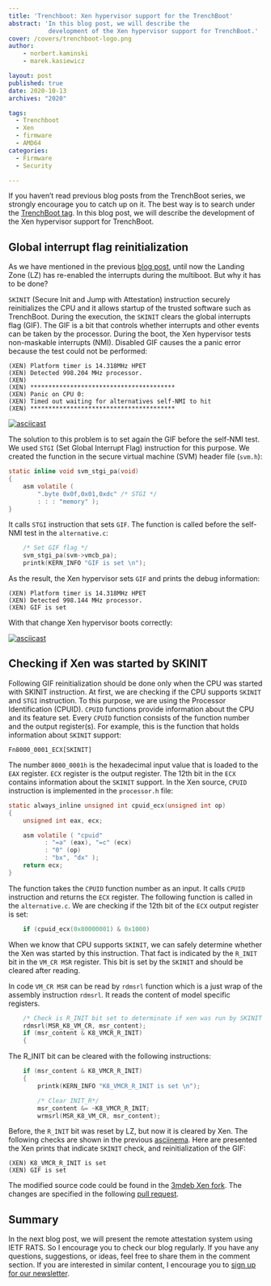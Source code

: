 ```yaml
---
title: 'Trenchboot: Xen hypervisor support for the TrenchBoot'
abstract: 'In this blog post, we will describe the
           development of the Xen hypervisor support for TrenchBoot.'
cover: /covers/trenchboot-logo.png
author:
    - norbert.kaminski
    - marek.kasiewicz

layout: post
published: true
date: 2020-10-13
archives: "2020"

tags:
  - Trenchboot
  - Xen
  - firmware
  - AMD64
categories:
  - Firmware
  - Security

---
```


If you haven’t read previous blog posts from the TrenchBoot series, we strongly
encourage you to catch up on it. The best way is to search under the 
[TrenchBoot tag](https://blog.3mdeb.com/tags/trenchboot/). In this blog
post, we will describe the development of the Xen hypervisor support for
TrenchBoot.

## Global interrupt flag reinitialization

As we have mentioned in the previous 
[blog post](https://blog.3mdeb.com/2020/2020-09-07-trenchboot-multiboot2-support/),
until now the Landing Zone (LZ) has re-enabled the interrupts during the
multiboot. But why it has to be done?

`SKINIT` (Secure Init and Jump with Attestation) instruction securely
reinitializes the CPU and it allows startup of the trusted software such as
TrenchBoot. During the execution, the `SKINIT` clears the global interrupts flag
(GIF). The GIF is a bit that controls whether interrupts and other events can be
taken by the processor. During the boot, the Xen hypervisor tests non-maskable
interrupts (NMI). Disabled GIF causes the a panic error because the test could not
be performed:

```
(XEN) Platform timer is 14.318MHz HPET
(XEN) Detected 998.204 MHz processor.
(XEN)
(XEN) ****************************************
(XEN) Panic on CPU 0:
(XEN) Timed out waiting for alternatives self-NMI to hit
(XEN) ****************************************
```

[![asciicast](https://asciinema.org/a/onfFSMflnvwTyG1qguueyXCd8.svg)](https://asciinema.org/a/onfFSMflnvwTyG1qguueyXCd8)

The solution to this problem is to set again the GIF before the self-NMI
test. We used `STGI` (Set Global Interrupt Flag) instruction for this
purpose. We created the function in the secure virtual machine (SVM) header
file (`svm.h`):

```C
static inline void svm_stgi_pa(void)
{
    asm volatile (
        ".byte 0x0f,0x01,0xdc" /* STGI */
        : : : "memory" );
}
```

It calls `STGI` instruction that sets `GIF`. The function is called before the
self-NMI test in the `alternative.c`:

```C
    /* Set GIF flag */
    svm_stgi_pa(svm->vmcb_pa);
    printk(KERN_INFO "GIF is set \n");
```

As the result, the Xen hypervisor sets `GIF` and prints the debug information:

```
(XEN) Platform timer is 14.318MHz HPET
(XEN) Detected 998.144 MHz processor.
(XEN) GIF is set
```

With that change Xen hypervisor boots correctly:

[![asciicast](https://asciinema.org/a/B0STg9ldReLWdGucOgLW5R9ao.svg)](https://asciinema.org/a/B0STg9ldReLWdGucOgLW5R9ao)

## Checking if Xen was started by SKINIT

Following GIF reinitialization should be done only when the CPU was started with
SKINIT instruction. At first, we are checking if the CPU supports `SKINIT`
and `STGI` instruction. To this purpose, we are using the Processor
Identification (CPUID). `CPUID` functions provide information about the CPU
and its feature set. Every `CPUID` function consists of the function number and
the output register(s). For example, this is the function that holds information
about `SKINIT` support:

```
Fn8000_0001_ECX[SKINIT]
```

The number `8000_0001h` is the hexadecimal input value that is loaded to the `EAX`
register. `ECX` register is the output register. The 12th bit in the `ECX` contains
information about the `SKINIT` support. In the Xen source, `CPUID` instruction
is implemented in the `processor.h` file:

```C
static always_inline unsigned int cpuid_ecx(unsigned int op)
{
    unsigned int eax, ecx;

    asm volatile ( "cpuid"
          : "=a" (eax), "=c" (ecx)
          : "0" (op)
          : "bx", "dx" );
    return ecx;
}
```

The function takes the `CPUID` function number as an input. It calls `CPUID`
instruction and returns the `ECX` register. The following function is called in
the `alternative.c`. We are checking if the 12th bit of the `ECX` output
register is set:

```C
    if (cpuid_ecx(0x80000001) & 0x1000)
```

When we know that CPU supports `SKINIT`, we can safely determine
whether the Xen was started by this instruction. That fact is indicated by
the `R_INIT` bit in the `VM_CR MSR` register. This bit is set by the `SKINIT` 
and should be cleared after reading.

In code `VM_CR MSR` can be read by `rdmsrl` function which is a just wrap of the
assembly instruction `rdmsrl`. It reads the content of model specific registers.

```C
    /* Check is R_INIT bit set to determinate if xen was run by SKINIT */
    rdmsrl(MSR_K8_VM_CR, msr_content);
    if (msr_content & K8_VMCR_R_INIT)
    {
```

The R_INIT bit can be cleared with the following instructions:

```C
    if (msr_content & K8_VMCR_R_INIT)
    {
        printk(KERN_INFO "K8_VMCR_R_INIT is set \n");

        /* Clear INIT_R*/
        msr_content &= ~K8_VMCR_R_INIT;
        wrmsrl(MSR_K8_VM_CR, msr_content);
```

Before, the `R_INIT` bit was reset by LZ, but now it is cleared by Xen.
The following checks are shown in the previous
[asciinema](https://asciinema.org/a/B0STg9ldReLWdGucOgLW5R9ao).
Here are presented the Xen prints that indicate `SKINIT` check, and
reinitialization of the GIF:

```
(XEN) K8_VMCR_R_INIT is set
(XEN) GIF is set
```

The modified source code could be found in the
[3mdeb Xen fork](https://github.com/3mdeb/xen/tree/stable-4.14).
The changes are specified in the following
[pull request](https://github.com/3mdeb/xen/pull/2).

## Summary

In the next blog post, we will present the remote attestation system using
IETF RATS. So I encourage you to check our blog regularly.
If you have any questions, suggestions, or ideas, feel free to share them in
the comment section. If you are interested in similar content, I encourage you
to [sign up for our newsletter](http://eepurl.com/doF8GX).
